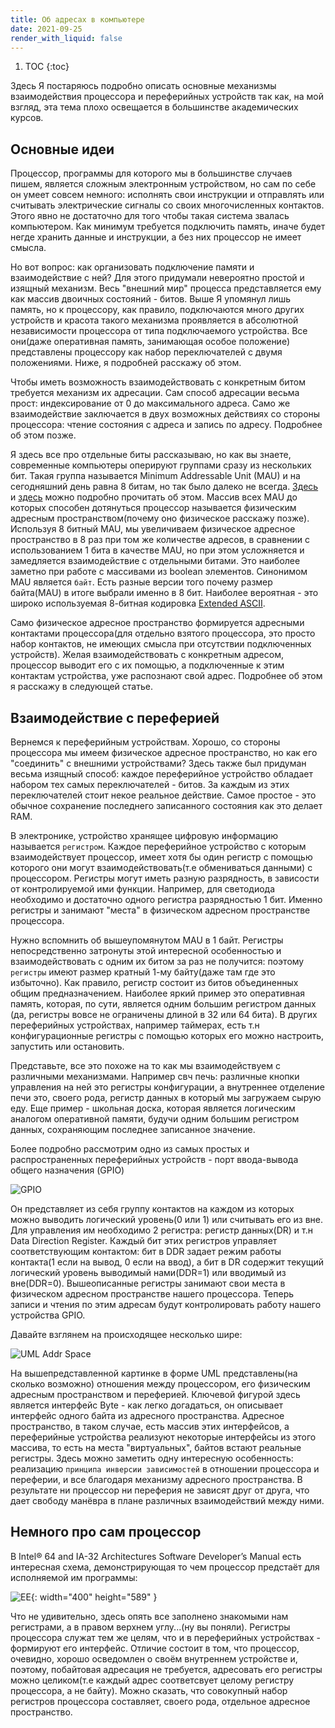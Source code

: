 ```yaml
---
title: Об адресах в компьютере
date: 2021-09-25
render_with_liquid: false
---
```



1. TOC
{:toc}

Здесь Я постаряюсь подробно описать основные механизмы взаимодействия процессора и переферийных устройств так как, на мой взгляд, эта тема плохо освещается в большинстве академических курсов.


## Основные идеи


Процессор, программы для которого мы в большинстве случаев пишем, является сложным электронным устройством, но сам по себе он умеет совсем немного:
исполнять свои инструкции и отправлять или считывать электрические сигналы со своих многочисленных контактов. Этого явно не достаточно для того чтобы такая система звалась компьютером. Как минимум требуется подключить память, иначе будет негде хранить данные и инструкции, а без них процессор не имеет смысла.

Но вот вопрос: как организовать подключение памяти и взаимодействие с ней? Для этого придумали невероятно простой и изящный механизм. Весь "внешний мир" процесса представляется ему как массив двоичных состояний - битов. Выше Я упомянул лишь память, но к процессору, как правило, подключаются много других устройств и красота такого механизма проявляется в абсолютной независимости процессора от типа подключаемого устройства. Все они(даже оперативная память, занимающая особое положение) представлены процессору как набор переключателей с двумя положениями. Ниже, я подробней расскажу об этом.

Чтобы иметь возможность взаимодействовать с конкретным битом требуется механизм их адресации.
Сам способ адресации весьма прост: индексирование от 0 до максимального адреса. Само же взаимодействие заключается в двух возможных действиях со стороны процессора: чтение состояния с адреса и запись по адресу. Подробнее об этом позже.

Я здесь все про отдельные биты рассказываю, но как вы знаете, современные компьютеры оперируют группами сразу из нескольких бит. Такая группа называется Minimum Addressable Unit (MAU) и на сегодняшний день равна 8 битам, но так было далеко не всегда. [Здесь](https://en.wikipedia.org/wiki/Word_addressing) и [здесь](https://en.wikipedia.org/wiki/Byte_addressing) можно подробно прочитать об этом.
Массив всех MAU до которых способен дотянуться процессор называется физическим адресным пространством(почему оно физическое расскажу позже).
Используя 8 битный MAU, мы увеличиваем физическое адресное пространство в 8 раз при том же количестве адресов, в сравнении с использованием 1 бита в качестве MAU, но при этом усложняется и замедляется взаимодействие с отдельными битами. Это наиболее заметно при работе с массивами из boolean элементов. Синонимом MAU является `байт`. Есть разные версии того почему размер байта(MAU) в итоге выбрали именно в 8 бит. Наиболее вероятная - это широко используемая 8-битная кодировка [Extended ASCII](https://en.wikipedia.org/wiki/Extended_ASCII).

Само физическое адресное пространство формируется адресными контактами процессора(для отдельно взятого процессора, это просто набор контактов, не имеющих смысла при отсутствии подключенных устройств). Желая взаимодействовать с конкретным адресом, процессор выводит его с их помощью, а подключенные к этим контактам устройства, уже распознают свой адрес. Подробнее об этом я расскажу в следующей статье.


## Взаимодействие с переферией

Вернемся к переферийным устройствам. Хорошо, со стороны процессора мы имеем физическое адресное пространство, но как его "соединить" с внешними устройствами?
Здесь также был придуман весьма изящный способ: каждое переферийное устройство обладает набором тех самых переключателей - битов. За каждым из этих переключателей стоит некое реальное действие. Самое простое - это обычное сохранение последнего записанного состояния как это делает RAM.

В электронике, устройство хранящее цифровую информацию называется `регистром`. Каждое переферийное устройство с которым взаимодействует процессор, имеет хотя бы один регистр с помощью которого они могут взаимодействовать(т.е обмениваться данными) с процессором. Регистры могут иметь разную разрядность, в зависости от контролируемой ими функции. Например, для светодиода необходимо и достаточно одного регистра разрядностью 1 бит. Именно регистры и занимают "места" в физическом адресном пространстве процессора.

Нужно вспомнить об вышеупомянутом MAU в 1 байт. Регистры непосредственно затронуты этой интересной особенностью и взаимодействовать с одним их битом за раз не получится: поэтому `регистры` имеют размер кратный 1-му байту(даже там где это избыточно). Как правило, регистр состоит из битов объединенных общим предназначением. Наиболее яркий пример это оперативная память, которая, по сути, является одним большим регистром данных (да, регистры вовсе не ограничены длиной в 32 или 64 бита). В других переферийных устройствах, например таймерах, есть т.н конфигурационные регистры с помощью которых его можно настроить, запустить или остановить.

Представьте, все это похоже на то как мы взаимодействуем с различными механизмами. Например свч печь: различные кнопки управления на ней это регистры конфигурации, а внутреннее отделение печи это, своего рода, регистр данных в который мы загружаем сырую еду. Еще пример - школьная доска, которая является логическим аналогом оперативной памяти, будучи одним большим регистром данных, сохраняющим последнее записанное значение.

Более подробно рассмотрим одно из самых простых и распространенных переферийных устройств - порт ввода-вывода общего назначения (GPIO)

![GPIO](/assets/img/posts/addr_gpio.png)

Он представляет из себя группу контактов на каждом из которых можно выводить логический уровень(0 или 1) или считывать его из вне. Для управления им необходимо 2 регистра: регистр данных(DR) и т.н Data Direction Register.
Каждый бит этих регистров управляет соответствующим контактом: бит в DDR задает режим работы контакта(1 если на вывод, 0 если на ввод), а бит в DR содержит текущий логический уровень выводимый нами(DDR=1) или вводимый из вне(DDR=0).
Вышеописанные регистры занимают свои места в физическом адресном пространстве нашего процессора. Теперь записи и чтения по этим адресам будут контролировать работу нашего устройства GPIO.

Давайте взглянем на происходящее несколько шире:

![UML Addr Space](/assets/img/posts/addr_space.png)

На вышепредставленной картинке в форме UML представлены(на сколько возможно) отношения между процессором, его физическим адресным пространством и переферией. Ключевой фигурой здесь является интерфейс Byte - как легко догадаться, он описывает интерфейс одного байта из адресного пространства. Адресное пространство, в таком случае, есть массив этих интерфейсов, а переферийные устройства реализуют некоторые интерфейсы из этого массива, то есть на места "виртуальных", байтов встают реальные регистры. Здесь можно заметить одну интересную особенность: реализацию `принципа инверсии зависимостей` в отношении процессора и переферии, и все благодаря механизму адресного пространства. В результате ни процессор ни переферия не зависят друг от друга, что дает свободу манёвра в плане различных взаимодействий между ними.


## Немного про сам процессор
В Intel® 64 and IA-32 Architectures Software Developer’s Manual есть интересная схема, демонстрирующая то чем процессор предстаёт для исполняемой им программы:

![EE](/assets/img/posts/EE.png){: width="400" height="589" }

Что не удивительно, здесь опять все заполнено знакомыми нам регистрами, а в правом верхнем углу...(ну вы поняли).
Регистры процессора служат тем же целям, что и в переферийных устройствах - формируют его интерфейс. Отличие состоит в том, что процессор, очевидно, хорошо осведомлен о своём внутреннем устройстве и, поэтому, побайтовая адресация не требуется, адресовать его регистры можно целиком(т.е каждый адрес соответсвует целому регистру процессора, а не байту). Можно сказать, что совокупный набор регистров процессора составляет, своего рода, отдельное адресное пространство.
